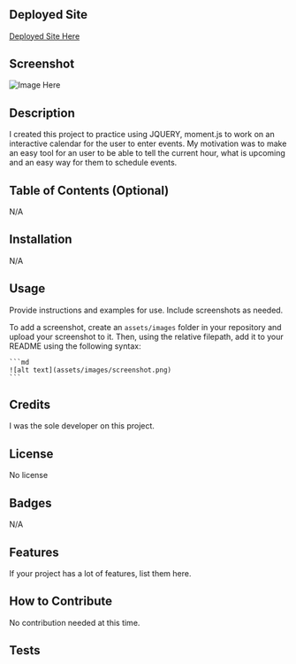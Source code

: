 # <Work Day Scheduler>

## Deployed Site
  
[Deployed Site Here](https://ereneedolan.github.io/Work-Day-Scheduler/)
  

## Screenshot

![Image Here]()


## Description

I created this project to practice using JQUERY, moment.js to work on an interactive calendar for the user to enter events. My motivation was to make an easy tool for an user to be able to tell the current hour, what is upcoming and an easy way for them to schedule events.

## Table of Contents (Optional)

N/A

## Installation

N/A

## Usage

Provide instructions and examples for use. Include screenshots as needed.

To add a screenshot, create an `assets/images` folder in your repository and upload your screenshot to it. Then, using the relative filepath, add it to your README using the following syntax:

    ```md
    ![alt text](assets/images/screenshot.png)
    ```

## Credits

I was the sole developer on this project.

## License

No license

## Badges

N/A

## Features

If your project has a lot of features, list them here.

## How to Contribute

No contribution needed at this time.

## Tests
